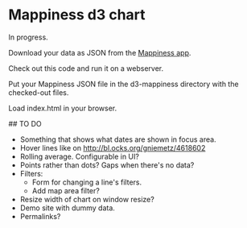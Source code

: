 # Mappiness d3 chart

In progress.

Download your data as JSON from the [Mappiness app](http://www.mappiness.org.uk/). 

Check out this code and run it on a webserver.

Put your Mappiness JSON file in the d3-mappiness directory with the checked-out files.

Load index.html in your browser.

## TO DO

* Something that shows what dates are shown in focus area.
* Hover lines like on http://bl.ocks.org/gniemetz/4618602
* Rolling average. Configurable in UI?
* Points rather than dots? Gaps when there's no data?
* Filters:
	* Form for changing a line's filters.
	* Add map area filter?
* Resize width of chart on window resize?
* Demo site with dummy data.
* Permalinks?

